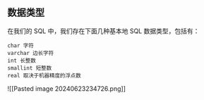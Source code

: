 ## 数据类型
在我们的 SQL 中，我们存在下面几种基本地 SQL 数据类型，包括有：
```
char 字符
varchar 边长字符
int 长整数
smallint 短整数
real 取决于机器精度的浮点数
```

![[Pasted image 20240623234726.png]]
